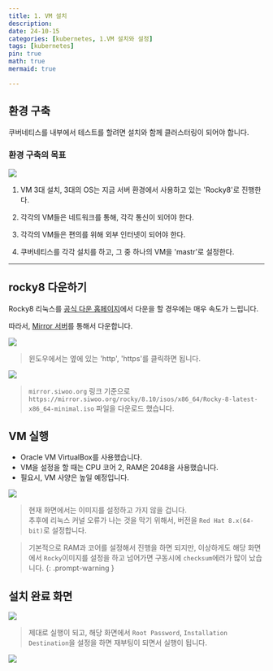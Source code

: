 ```yaml
---
title: 1. VM 설치
description: 
date: 24-10-15
categories: [kubernetes, 1.VM 설치와 설정]
tags: [kubernetes]
pin: true
math: true
mermaid: true

---
```


## 환경 구축

쿠버네티스를 내부에서 테스트를 할려면 설치와 함께 클러스터링이 되어야 합니다.

### 환경 구축의 목표
![](https://jwjinn.github.io/assets/img/kubernetes/2024-10-15-13-53-50.png)

1. VM 3대 설치, 3대의 OS는 지금 서버 환경에서 사용하고 있는 'Rocky8'로 진행한다.

2. 각각의 VM들은 네트워크를 통해, 각각 통신이 되어야 한다.

3. 각각의 VM들은 편의를 위해 외부 인터넷이 되어야 한다.

4. 쿠버네티스를 각각 설치를 하고, 그 중 하나의 VM을 'mastr'로 설정한다.


***

## rocky8 다운하기

Rocky8 리눅스를 [공식 다운 홈페이지](https://rockylinux.org/ko/download)에서 다운을 할 경우에는 매우 속도가 느립니다.

따라서, [Mirror 서버](https://mirrors.rockylinux.org/mirrormanager/mirrors/Rocky)를 통해서 다운합니다.

![](https://jwjinn.github.io/assets/img/kubernetes/2024-10-15-14-06-48.png)
> 윈도우에서는 옆에 있는 'http', 'https'를 클릭하면 됩니다.


![](https://jwjinn.github.io/assets/img/kubernetes/2024-10-15-14-09-54.png)
>`mirror.siwoo.org` 링크 기준으로 `https://mirror.siwoo.org/rocky/8.10/isos/x86_64/Rocky-8-latest-x86_64-minimal.iso` 파일을 다운로드 했습니다.

## VM 실행

- Oracle VM VirtualBox를 사용했습니다.
- VM을 설정을 할 때는 CPU 코어 2, RAM은 2048을 사용했습니다.
- 필요시, VM 사양은 높일 예정입니다.

![](https://jwjinn.github.io/assets/img/kubernetes/2024-10-15-14-15-28.png)
> 현재 화면에서는 이미지를 설정하고 가지 않을 겁니다.<br>
> 추후에 리눅스 커널 오류가 나는 것을 막기 위해서, 버전을 `Red Hat 8.x(64-bit)`로 설정합니다.


> 기본적으로 RAM과 코어를 설정해서 진행을 하면 되지만, 이상하게도 해당 화면에서 `Rocky`이미지를 설정을 하고 넘어가면 구동시에 `checksum`에러가 많이 났습니다. 
{: .prompt-warning }

## 설치 완료 화면

![](https://jwjinn.github.io/assets/img/kubernetes/2024-10-15-14-17-20.png)
> 제대로 실행이 되고, 해당 화면에서 `Root Password`, `Installation Destination`을 설정을 하면 재부팅이 되면서 실행이 됩니다.

![](https://jwjinn.github.io/assets/img/kubernetes/2024-10-15-14-20-45.png)